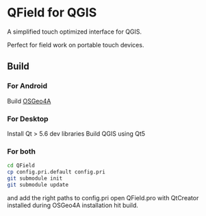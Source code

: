 # QField for QGIS

A simplified touch optimized interface for QGIS.

Perfect for field work on portable touch devices.


## Build

### For Android

Build [OSGeo4A](https://github.com/opengisch/OSGeo4A)

### For Desktop

Install Qt > 5.6 dev libraries
Build QGIS using Qt5

### For both

```sh
cd QField
cp config.pri.default config.pri
git submodule init
git submodule update
```

and add the right paths to config.pri
open QField.pro with QtCreator installed during OSGeo4A installation
hit build.
